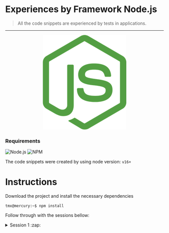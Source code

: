 Experiences by Framework Node.js
=
> All the code snippets are experienced by tests in applications.


<hr />

<div align="center">
  <img src="assets/img/logo-node.png">
</div>

### Requirements 
![Node.js](https://img.shields.io/badge/Node.js-gray?style=flat&logo=Node.js)
![NPM](https://img.shields.io/badge/npm-gray?style=flat&logo=Npm)

The code snippets were created by using node version: `v16+` 

Instructions
=

Download the project and install the necessary dependencies

```console
tmx@mercury:~$ npm install
```
Follow through with the sessions bellow:

<details>
  <summary>Session 1 :zap:</summary>
  <hr />
  <strong>Creating a trivial server</strong>
  <br />
  <code>npm run cap1:server</code>
  <hr />
  <strong>Creating a personal Hello World</strong>
  <br />
  <code>npm run cap1:hello</code>

  _Exemple with conditional URL. Type: http://localhost:3000/?name=node_

</details>
